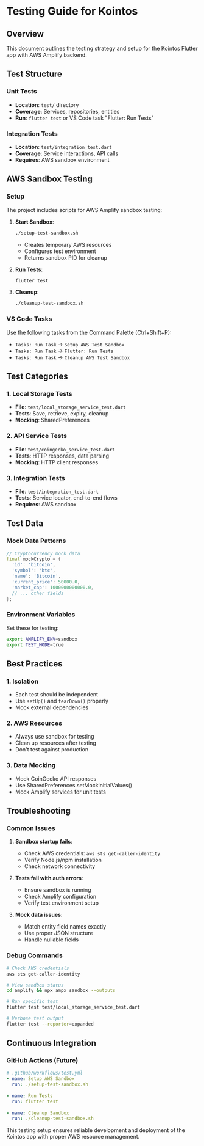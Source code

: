 # Testing Guide for Kointos

## Overview
This document outlines the testing strategy and setup for the Kointos Flutter app with AWS Amplify backend.

## Test Structure

### Unit Tests
- **Location**: `test/` directory
- **Coverage**: Services, repositories, entities
- **Run**: `flutter test` or VS Code task "Flutter: Run Tests"

### Integration Tests
- **Location**: `test/integration_test.dart`
- **Coverage**: Service interactions, API calls
- **Requires**: AWS sandbox environment

## AWS Sandbox Testing

### Setup
The project includes scripts for AWS Amplify sandbox testing:

1. **Start Sandbox**:
   ```bash
   ./setup-test-sandbox.sh
   ```
   - Creates temporary AWS resources
   - Configures test environment
   - Returns sandbox PID for cleanup

2. **Run Tests**:
   ```bash
   flutter test
   ```

3. **Cleanup**:
   ```bash
   ./cleanup-test-sandbox.sh
   ```

### VS Code Tasks
Use the following tasks from the Command Palette (Ctrl+Shift+P):
- `Tasks: Run Task` → `Setup AWS Test Sandbox`
- `Tasks: Run Task` → `Flutter: Run Tests`
- `Tasks: Run Task` → `Cleanup AWS Test Sandbox`

## Test Categories

### 1. Local Storage Tests
- **File**: `test/local_storage_service_test.dart`
- **Tests**: Save, retrieve, expiry, cleanup
- **Mocking**: SharedPreferences

### 2. API Service Tests
- **File**: `test/coingecko_service_test.dart`
- **Tests**: HTTP responses, data parsing
- **Mocking**: HTTP client responses

### 3. Integration Tests
- **File**: `test/integration_test.dart`
- **Tests**: Service locator, end-to-end flows
- **Requires**: AWS sandbox

## Test Data

### Mock Data Patterns
```dart
// Cryptocurrency mock data
final mockCrypto = {
  'id': 'bitcoin',
  'symbol': 'btc',
  'name': 'Bitcoin',
  'current_price': 50000.0,
  'market_cap': 1000000000000.0,
  // ... other fields
};
```

### Environment Variables
Set these for testing:
```bash
export AMPLIFY_ENV=sandbox
export TEST_MODE=true
```

## Best Practices

### 1. Isolation
- Each test should be independent
- Use `setUp()` and `tearDown()` properly
- Mock external dependencies

### 2. AWS Resources
- Always use sandbox for testing
- Clean up resources after testing
- Don't test against production

### 3. Data Mocking
- Mock CoinGecko API responses
- Use SharedPreferences.setMockInitialValues()
- Mock Amplify services for unit tests

## Troubleshooting

### Common Issues

1. **Sandbox startup fails**:
   - Check AWS credentials: `aws sts get-caller-identity`
   - Verify Node.js/npm installation
   - Check network connectivity

2. **Tests fail with auth errors**:
   - Ensure sandbox is running
   - Check Amplify configuration
   - Verify test environment setup

3. **Mock data issues**:
   - Match entity field names exactly
   - Use proper JSON structure
   - Handle nullable fields

### Debug Commands
```bash
# Check AWS credentials
aws sts get-caller-identity

# View sandbox status
cd amplify && npx ampx sandbox --outputs

# Run specific test
flutter test test/local_storage_service_test.dart

# Verbose test output
flutter test --reporter=expanded
```

## Continuous Integration

### GitHub Actions (Future)
```yaml
# .github/workflows/test.yml
- name: Setup AWS Sandbox
  run: ./setup-test-sandbox.sh
  
- name: Run Tests
  run: flutter test
  
- name: Cleanup Sandbox
  run: ./cleanup-test-sandbox.sh
```

This testing setup ensures reliable development and deployment of the Kointos app with proper AWS resource management.
